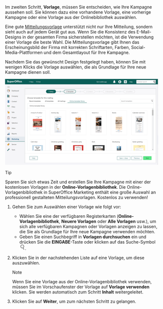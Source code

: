 <!-- markdownlint-disable-file MD041 -->
Im zweiten Schritt, **Vorlage**, müssen Sie entscheiden, wie Ihre Kampagne aussehen soll. Sie können dazu eine vorhandene Vorlage, eine vorherige Kampagne oder eine Vorlage aus der Onlinebibliothek auswählen.

Eine gute [Mitteilungsvorlage][1] unterstützt nicht nur Ihre Mitteilung, sondern sieht auch auf jedem Gerät gut aus. Wenn Sie die Konsistenz des E-Mail-Designs in der gesamten Firma sicherstellen möchten, ist die Verwendung einer Vorlage die beste Wahl. Die Mitteilungsvorlage gibt Ihnen das Erscheinungsbild der Firma mit korrekten Schriftarten, Farben, Social-Media-Plattformen und dem Gesamtlayout für Ihre Kampagne.

Nachdem Sie das gewünscht Design festgelegt haben, können Sie mit wenigen Klicks die Vorlage auswählen, die als Grundlage für Ihre neue Kampagne dienen soll.

![Wählen Sie Ihre Unternehmensvorlage aus einer der vielen in unserer Online-Bibliothek verfügbaren Vorlagen aus, bevor Sie Ihre Inhalte hinzufügen -screenshot][img2]

> [!TIP]
> Sparen Sie sich etwas Zeit und erstellen Sie Ihre Kampagne mit einer der kostenlosen Vorlagen in der **Online-Vorlagenbibliothek**. Die Online-Vorlagenbibliothek in SuperOffice Marketing enthält eine große Auswahl an professionell gestalteten Mitteilungsvorlagen. Kostenlos zu verwenden!

1. Gehen Sie zum Auswählen einer Vorlage wie folgt vor:
    * Wählen Sie eine der verfügbaren Registerkarten (**Online-Vorlagenbibliothek**, **Neuere Vorlagen** oder **Alle Vorlagen** usw.), um sich alle verfügbaren Kampagnen oder Vorlagen anzeigen zu lassen, die Sie als Grundlage für Ihre neue Kampagne verwenden möchten.
    * Geben Sie einen Suchbegriff in **Vorlagen durchsuchen** ein und drücken Sie die **EINGABE**-Taste oder klicken auf das Suche-Symbol ![Symbol][img1].

2. Klicken Sie in der nachstehenden Liste auf eine Vorlage, um diese auszuwählen.

    > [!NOTE]
    > Wenn Sie eine Vorlage aus der Online-Vorlagenbibliothek verwenden, müssen Sie im Vorschaufenster der Vorlage auf **Vorlage verwenden** klicken. Sie werden automatisch zum Schritt **Inhalt** weitergeleitet.

3. Klicken Sie auf **Weiter**, um zum nächsten Schritt zu gelangen.

<!-- Referenced links -->
[1]: ../../../../learn/message-templates.md

<!-- Referenced images -->
[img1]: ../../../../../../../common/icons/nav-search.png
[img2]: ../../../../../../media/loc/en/marketing/work-with-templates.png
